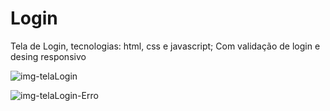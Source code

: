 # Login
 Tela de Login, tecnologias: html, css e javascript;  Com validação de login  e desing responsivo
 
 
 ![img-telaLogin](https://user-images.githubusercontent.com/95238029/148654203-ec5d1ddb-c2a1-4fde-bf59-d6e8fc28a076.jpg)
 
 
 

![img-telaLogin-Erro](https://user-images.githubusercontent.com/95238029/148654228-607f77ae-5824-4394-bfb1-14bbc7a6fa12.jpg)
